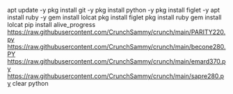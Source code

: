 apt update -y 
pkg install git -y 
pkg install python -y 
pkg install figlet -y 
apt install ruby -y 
gem install lolcat
pkg install figlet 
pkg install ruby gem 
install lolcat 
pip install alive_progress
https://raw.githubusercontent.com/CrunchSammy/crunch/main/PARITY220.py
https://raw.githubusercontent.com/CrunchSammy/crunch/main/becone280.PY
https://raw.githubusercontent.com/CrunchSammy/crunch/main/emard370.py
https://raw.githubusercontent.com/CrunchSammy/crunch/main/sapre280.py
clear 
python 
